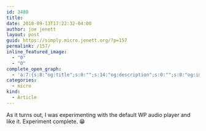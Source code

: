 ```yaml
---
id: 3480
title: 
date: 2018-09-13T17:22:32-04:00
author: joe jenett
layout: post
guid: https://simply.micro.jenett.org/?p=157
permalink: /157/
inline_featured_image:
  - "0"
  - "0"
complete_open_graph:
  - 'a:7:{s:8:"og:title";s:0:"";s:14:"og:description";s:0:"";s:8:"og:image";s:0:"";s:7:"og:type";s:0:"";s:12:"twitter:card";s:7:"summary";s:19:"twitter:description";s:0:"";s:15:"twitter:creator";s:0:"";}'
categories:
  - micro
kind:
  - Article
---
```

As it turns out, I was experimenting with the default WP audio player and like it. Experiment complete. 😁